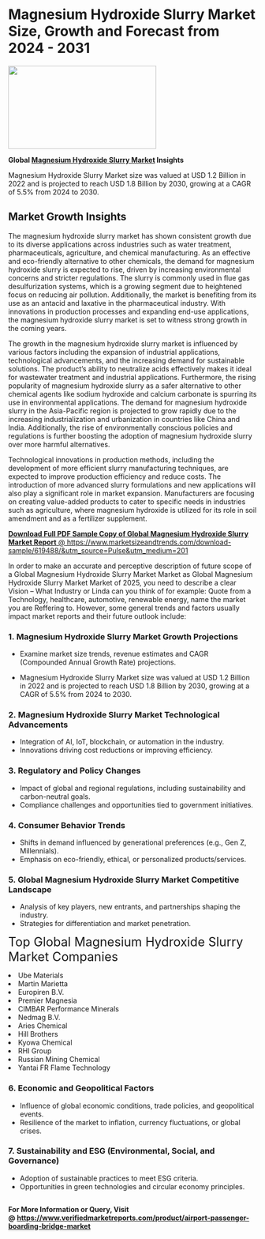 <H1>Magnesium Hydroxide Slurry Market Size, Growth and Forecast from 2024 - 2031</H1><img class="aligncenter size-medium wp-image-584254" src="https://thirdeyenews.in/wp-content/uploads/2024/09/Global-Market-Research-300x168.jpeg" alt="" width="300" height="168" /><p><strong>Global&nbsp;<a href="https://www.marketsizeandtrends.com/download-sample/619488/&amp;utm_source=Pulse&amp;utm_medium=201">Magnesium Hydroxide Slurry Market</a> Insights</strong></p><p>Magnesium Hydroxide Slurry Market size was valued at USD 1.2 Billion in 2022 and is projected to reach USD 1.8 Billion by 2030, growing at a CAGR of 5.5% from 2024 to 2030.</p><p><h2>Market Growth Insights</h2> <p>The magnesium hydroxide slurry market has shown consistent growth due to its diverse applications across industries such as water treatment, pharmaceuticals, agriculture, and chemical manufacturing. As an effective and eco-friendly alternative to other chemicals, the demand for magnesium hydroxide slurry is expected to rise, driven by increasing environmental concerns and stricter regulations. The slurry is commonly used in flue gas desulfurization systems, which is a growing segment due to heightened focus on reducing air pollution. Additionally, the market is benefiting from its use as an antacid and laxative in the pharmaceutical industry. With innovations in production processes and expanding end-use applications, the magnesium hydroxide slurry market is set to witness strong growth in the coming years.</p> <p><a href="#"></a></p> <p>The growth in the magnesium hydroxide slurry market is influenced by various factors including the expansion of industrial applications, technological advancements, and the increasing demand for sustainable solutions. The product’s ability to neutralize acids effectively makes it ideal for wastewater treatment and industrial applications. Furthermore, the rising popularity of magnesium hydroxide slurry as a safer alternative to other chemical agents like sodium hydroxide and calcium carbonate is spurring its use in environmental applications. The demand for magnesium hydroxide slurry in the Asia-Pacific region is projected to grow rapidly due to the increasing industrialization and urbanization in countries like China and India. Additionally, the rise of environmentally conscious policies and regulations is further boosting the adoption of magnesium hydroxide slurry over more harmful alternatives.</p> <p>Technological innovations in production methods, including the development of more efficient slurry manufacturing techniques, are expected to improve production efficiency and reduce costs. The introduction of more advanced slurry formulations and new applications will also play a significant role in market expansion. Manufacturers are focusing on creating value-added products to cater to specific needs in industries such as agriculture, where magnesium hydroxide is utilized for its role in soil amendment and as a fertilizer supplement.</p> <p><a href="#"></p><p><span class=""><strong>Download Full PDF Sample Copy of Global Magnesium Hydroxide Slurry Market Report</strong> @ <a href="https://www.marketsizeandtrends.com/download-sample/619488/&amp;utm_source=Pulse&amp;utm_medium=201" target="_blank">https://www.marketsizeandtrends.com/download-sample/619488/&amp;utm_source=Pulse&amp;utm_medium=201</a></span></p><p>In order to make an accurate and perceptive description of future scope of a Global&nbsp;Magnesium Hydroxide Slurry Market Market as Global&nbsp;Magnesium Hydroxide Slurry Market Market of 2025, you need to describe a clear Vision &ndash; What Industry or Linda can you think of for example: Quote from a Technology, healthcare, automotive, renewable energy, name the market you are Reffering to. However, some general trends and factors usually impact market reports and their future outlook include:</p><h3>1.&nbsp;<strong>Magnesium Hydroxide Slurry Market Growth Projections</strong></h3><ul><li>Examine market size trends, revenue estimates and CAGR (Compounded Annual Growth Rate) projections.</li><li><p>Magnesium Hydroxide Slurry Market size was valued at USD 1.2 Billion in 2022 and is projected to reach USD 1.8 Billion by 2030, growing at a CAGR of 5.5% from 2024 to 2030.</p></li></ul><h3>2.&nbsp;<strong>Magnesium Hydroxide Slurry Market Technological Advancements</strong></h3><ul><li>Integration of AI, IoT, blockchain, or automation in the industry.</li><li>Innovations driving cost reductions or improving efficiency.</li></ul><h3>3.&nbsp;<strong>Regulatory and Policy Changes</strong></h3><ul><li>Impact of global and regional regulations, including sustainability and carbon-neutral goals.</li><li>Compliance challenges and opportunities tied to government initiatives.</li></ul><h3>4.&nbsp;<strong>Consumer Behavior Trends</strong></h3><ul><li>Shifts in demand influenced by generational preferences (e.g., Gen Z, Millennials).</li><li>Emphasis on eco-friendly, ethical, or personalized products/services.</li></ul><h3>5.&nbsp;<strong>Global Magnesium Hydroxide Slurry Market Competitive Landscape</strong></h3><ul><li>Analysis of key players, new entrants, and partnerships shaping the industry.</li><li>Strategies for differentiation and market penetration.</li></ul><p data-pm-slice="1 1 []"><span style="color: inherit; font-family: inherit; font-size: 25px;">Top Global Magnesium Hydroxide Slurry Market Companies</span></p><div class="" data-test-id=""><p><li>Ube Materials</li><li> Martin Marietta</li><li> Europiren B.V.</li><li> Premier Magnesia</li><li> CIMBAR Performance Minerals</li><li> Nedmag B.V.</li><li> Aries Chemical</li><li> Hill Brothers</li><li> Kyowa Chemical</li><li> RHI Group</li><li> Russian Mining Chemical</li><li> Yantai FR Flame Technology</li></p></div><h3>6.&nbsp;<strong>Economic and Geopolitical Factors</strong></h3><ul><li>Influence of global economic conditions, trade policies, and geopolitical events.</li><li>Resilience of the market to inflation, currency fluctuations, or global crises.</li></ul><h3>7.&nbsp;<strong>Sustainability and ESG (Environmental, Social, and Governance)</strong></h3><ul><li>Adoption of sustainable practices to meet ESG criteria.</li><li>Opportunities in green technologies and circular economy principles.</li></ul><h2><strong style="font-size: 14px;">For More Information or Query, Visit @&nbsp;</strong><a style="background-color: #ffffff; font-size: 14px;" href="https://www.marketsizeandtrends.com/report/magnesium-hydroxide-slurry-market/" target="_blank">https://www.verifiedmarketreports.com/product/airport-passenger-boarding-bridge-market</a></h2>
